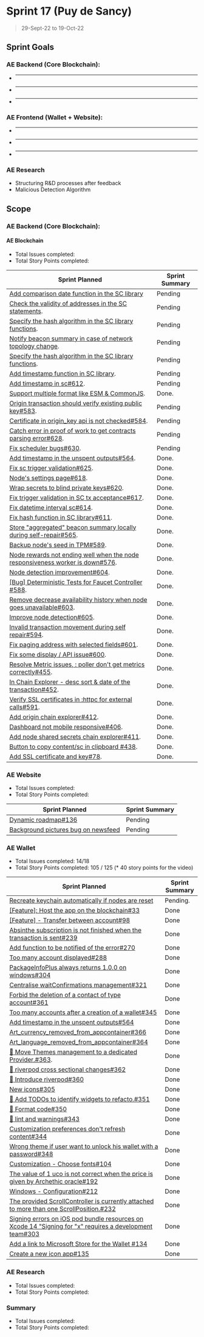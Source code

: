 # Sprint 17 (Puy de Sancy)

> 29-Sept-22 to 19-Oct-22

## Sprint Goals

### AE Backend (Core Blockchain):
- ****
- ****
- ****

### AE Frontend (Wallet + Website):
- ****
- ****
- ****

### AE Research
- Structuring R&D processes after feedback
- Malicious Detection Algorithm 

## Scope

### AE Backend (Core Blockchain):

#### AE Blockchain

- Total Issues completed: 
- Total Story Points completed: 

| Sprint Planned                                                                                                  | Sprint Summary |
| ------------------------------------------------------------------------------------------------------          | -------------- |
| [Add comparison date function in the SC library](archethic-foundation/archethic-node#615)                       | Pending       |
| [Check the validity of addresses in the SC statements](archethic-foundation/archethic-node#616).                | Pending       |
| [Specify the hash algorithm in the SC library functions](archethic-foundation/archethic-node#610).              | Pending       |
| [Notify beacon summary in case of network topology change](archethic-foundation/archethic-node#566).            | Pending       |
| [Specify the hash algorithm in the SC library functions](archethic-foundation/archethic-node#610).              | Pending       |
| [Add timestamp function in SC library](archethic-foundation/archethic-node#609).                                | Pending       |
| [Add timestamp in sc#612](archethic-foundation/archethic-node#612).                                             | Pending       |
| [Support multiple format like ESM & CommonJS](archethic-foundation/libjs#87).                                   | Done.         |
| [Origin transaction should verify existing public key#583](archethic-foundation/archethic-node#583).            | Pending       |
| [Certificate in origin_key api is not checked#584](archethic-foundation/archethic-node#584).                    | Pending       |
| [Catch error in proof of work to get contracts parsing error#628](archethic-foundation/archethic-node#628).     | Pending       |
| [Fix scheduler bugs#630](archethic-foundation/archethic-node#630).                                              | Pending       |
| [Add timestamp in the unspent outputs#564](archethic-foundation/archethic-node#564).                            | Done.         |
| [Fix sc trigger validation#625](archethic-foundation/archethic-node#625).                                       | Done.         |
| [Node's settings page#618](archethic-foundation/archethic-node#618).                                            | Done.         |
| [Wrap secrets to blind private keys#620](archethic-foundation/archethic-node#620).                              | Done.         |
| [Fix trigger validation in SC tx acceptance#617](archethic-foundation/archethic-node#617).                      | Done.         |
| [Fix datetime interval sc#614](archethic-foundation/archethic-node#614).                                        | Done.         |
| [Fix hash function in SC library#611](archethic-foundation/archethic-node#611).                                 | Done.         |
| [Store "aggregated" beacon summary locally during self-repair#565](archethic-foundation/archethic-node#565).    | Done.         |
| [Backup node's seed in TPM#589](archethic-foundation/archethic-node#589).                                       | Done.         |
| [Node rewards not ending well when the node responsiveness worker is down#576](archethic-foundation/archethic-node#576). | Done.         |
| [Node detection improvement#604](archethic-foundation/archethic-node#604).                                      | Done.         |
| [[Bug] Deterministic Tests for Faucet Controller #588](archethic-foundation/archethic-node#588).                | Done.         |
| [Remove decrease availability history when node goes unavailable#603](archethic-foundation/archethic-node#603). | Done.         |
| [Improve node detection#605](archethic-foundation/archethic-node#605).                                          | Done.         |
| [Invalid transaction movement during self repair#594](archethic-foundation/archethic-node#594).                 | Done.         |
| [Fix paging address with selected fields#601](archethic-foundation/archethic-node#601).                         | Done.         |
| [Fix some display / API issue#600](archethic-foundation/archethic-node#600).                                    | Done.         |
| [Resolve Metric issues, : poller don't get metrics correctly#455](archethic-foundation/archethic-node#455).     | Done.         |
| [In Chain Explorer - desc sort & date of the transaction#452](archethic-foundation/archethic-node#452).         | Done.         |
| [Verify SSL certificates in :httpc for external calls#591](archethic-foundation/archethic-node#591).            | Done.         |
| [Add origin chain explorer#412](archethic-foundation/archethic-node#412).                                       | Done.         |
| [Dashboard not mobile responsive#406](archethic-foundation/archethic-node#406).                                 | Done.         |
| [Add node shared secrets chain explorer#411](archethic-foundation/archethic-node#411).                          | Done.         |
| [Button to copy content/sc in clipboard #438](archethic-foundation/archethic-node#438).                         | Done.         |
| [Add SSL certificate and key#78](archethic-foundation/libjs#78).                                                | Done.         |



### AE Website 

- Total Issues completed: 
- Total Story Points completed: 

| Sprint Planned                                                                                           | Sprint Summary |
| -------------------------------------------------------------------------------------------------------- | -------------- |
| [Dynamic roadmap#136](archethic-foundation/archethic-website#122)                                        | Pending        |
| [Background pictures bug on newsfeed](archethic-foundation/archethic-website#122)                        | Pending        |


### AE Wallet

- Total Issues completed: 14/18
- Total Story Points completed: 105 / 125
(* 40 story points for the video)

| Sprint Planned                                                                                                                  | Sprint Summary |
| -----------------------------------------------------------------------------------------------------------                     | -------------- |
| [Recreate keychain automatically if nodes are reset](archethic-foundation/archethic-wallet#302)                                 | Pending.       |
| [[Feature]: Host the app on the blockchain#33](archethic-foundation/archethic-wallet#33)                                        |     Done       |
| [[Feature] - Transfer between account#98](archethic-foundation/archethic-wallet#98)                                             |     Done       |
| [Absinthe subscription is not finished when the transaction is sent#239](archethic-foundation/archethic-wallet#239)             |     Done       |
| [Add function to be notified of the error#270](archethic-foundation/archethic-wallet#270)                                       |     Done       |
| [Too many account displayed#288](archethic-foundation/archethic-wallet#288)                                                     |     Done       |
| [PackageInfoPlus always returns 1.0.0 on windows#304](archethic-foundation/archethic-wallet#304)                                |     Done       |
| [Centralise waitConfirmations management#321](archethic-foundation/archethic-wallet#321)                                        |     Done       |
| [Forbid the deletion of a contact of type account#361](archethic-foundation/archethic-wallet#361)                               |     Done       |
| [Too many accounts after a creation of a wallet#345](archethic-foundation/archethic-wallet#345)                                 |     Done       |
| [Add timestamp in the unspent outputs#564](archethic-foundation/archethic-wallet#564)                                           |     Done       |
| [Art_currency_removed_from_appcontainer#366](archethic-foundation/archethic-wallet#366)                                         |     Done       |
| [Art_language_removed_from_appcontainer#364](archethic-foundation/archethic-wallet#364)                                         |     Done       |
| [:art: Move Themes management to a dedicated Provider.#363](archethic-foundation/archethic-wallet#363).                         |     Done       |
| [🎨 riverpod cross sectional changes#362](archethic-foundation/archethic-wallet#362)                                            |     Done       |
| [:art: Introduce riverpod#360](archethic-foundation/archethic-wallet#360)                                                       |     Done       |
| [New icons#305](archethic-foundation/archethic-wallet#305)                                                                      |     Done       |
| [:shirt: Add TODOs to identify widgets to refacto.#351](archethic-foundation/archethic-wallet#351)                              |     Done       |
| [:shirt: Format code#350](archethic-foundation/archethic-wallet#350)                                                            |     Done       |
| [:art: lint and warnings#343](archethic-foundation/archethic-wallet#343)                                                        |     Done       |
| [Customization preferences don't refresh content#344](archethic-foundation/archethic-wallet#344)                                |     Done       |
| [Wrong theme if user want to unlock his wallet with a password#348](archethic-foundation/archethic-wallet#360)                  |     Done       |
| [Customization - Choose fonts#104](archethic-foundation/archethic-wallet#104)                                                   |     Done       |
| [The value of 1 uco is not correct when the price is given by Archethic oracle#192](archethic-foundation/archethic-wallet#192)  |     Done       |
| [Windows - Configuration#212](archethic-foundation/archethic-wallet#212)                                                        |     Done       |
| [The provided ScrollController is currently attached to more than one ScrollPosition.#232](archethic-foundation/archethic-wallet#232)|     Done       |
| [Signing errors on iOS pod bundle resources on Xcode 14 "Signing for "x" requires a development team#303](archethic-foundation/archethic-wallet#303)|     Done       |
| [Add a link to Microsoft Store for the Wallet #134](archethic-foundation/archethic-wallet#134)                                  |     Done       |
| [Create a new icon app#135](archethic-foundation/archethic-wallet#135)                                                          |     Done       |





### AE Research

- Total Issues completed: 
- Total Story Points completed: 



### Summary

- Total Issues completed: 
- Total Story Points completed: 
